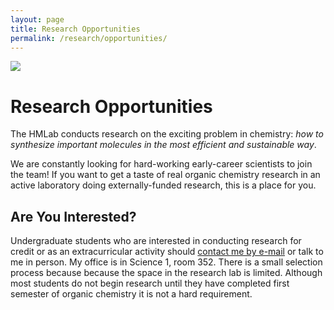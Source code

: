 ```yaml
---
layout: page
title: Research Opportunities
permalink: /research/opportunities/
---
```


![](https://ak9.picdn.net/shutterstock/videos/13678460/thumb/3.jpg)

# Research Opportunities

The HMLab conducts research on the exciting problem in chemistry: _how to synthesize important molecules in the most efficient and sustainable way_.

We are constantly looking for hard-working early-career scientists to join the team! If you want to get a taste of real organic chemistry research in an active laboratory doing externally-funded research, this is a place for you.

## Are You Interested?

Undergraduate students who are interested in conducting research for credit or as an extracurricular activity should [contact me by e-mail][mailto] or talk to me in person. My office is in Science 1, room 352. There is a small selection process because because the space in the research lab is limited. Although most students do not begin research until they have completed first semester of organic chemistry it is not a hard requirement.

[mailto]: mailto:hmuchalski@mail.fresnostate.edu?subject=ResearchOpportunity
